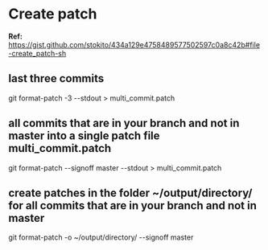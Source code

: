 # Create patch
**Ref:** https://gist.github.com/stokito/434a129e4758489577502597c0a8c42b#file-create_patch-sh
## last three commits 
git format-patch -3 --stdout > multi_commit.patch
## all commits that are in your branch and not in master into a single patch file multi_commit.patch
git format-patch --signoff master --stdout > multi_commit.patch
## create patches in the folder ~/output/directory/ for all commits that are in your branch and not in master
git format-patch -o ~/output/directory/ --signoff master

